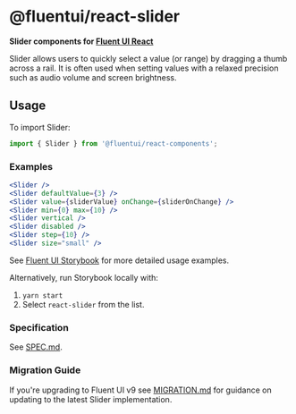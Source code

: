 # @fluentui/react-slider

**Slider components for [Fluent UI React](https://aka.ms/fluentui-storybook)**

Slider allows users to quickly select a value (or range) by dragging a thumb across a rail. It is often used when setting values with a relaxed precision such as audio volume and screen brightness.

## Usage

To import Slider:

```js
import { Slider } from '@fluentui/react-components';
```

### Examples

```jsx
<Slider />
<Slider defaultValue={3} />
<Slider value={sliderValue} onChange={sliderOnChange} />
<Slider min={0} max={10} />
<Slider vertical />
<Slider disabled />
<Slider step={10} />
<Slider size="small" />
```

See [Fluent UI Storybook](https://aka.ms/fluentui-storybook) for more detailed usage examples.

Alternatively, run Storybook locally with:

1. `yarn start`
2. Select `react-slider` from the list.

### Specification

See [SPEC.md](./Spec.md).

### Migration Guide

If you're upgrading to Fluent UI v9 see [MIGRATION.md](./MIGRATION.md) for guidance on updating to the latest Slider implementation.

